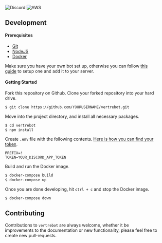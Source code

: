 ![Discord](https://img.shields.io/discord/394066481627004929?color=7289DA&label=DISCORD&logo=discord&style=for-the-badge)
![AWS](https://img.shields.io/badge/DEPLOYED%20TO-AWS-FF9900?style=for-the-badge&logo=amazon-aws)

## Development

#### Prerequisites

- [Git](https://git-scm.com/downloads)
- [NodeJS](https://nodejs.org/en/download/)
- [Docker](https://docs.docker.com/desktop/)

Make sure you have your own bot set up, otherwise you can follow [this guide](https://discordjs.guide/preparations/setting-up-a-bot-application.html) to setup one and add it to your server.

#### Getting Started

Fork this repository on Github. Clone your forked repository into your hard drive.

```sh
$ git clone https://github.com/YOURUSERNAME/vertrebot.git
```

Move into the project directory, and install all necessary packages.

```sh
$ cd vertrebot
$ npm install
```

Create `.env` file with the following contents.
[Here is how you can find your token](https://discordjs.guide/preparations/setting-up-a-bot-application.html#your-token).

```
PREFIX=!
TOKEN=YOUR_DISCORD_APP_TOKEN
```

Build and run the Docker image.

```sh
$ docker-compose build
$ docker-compose up
```

Once you are done developing, hit `ctrl + c` and stop the Docker image.

```sh
$ docker-compose down
```

## Contributing

Contributions to `vertrebot` are always welcome, whether it be improvements to the documentation or new functionality, please feel free to create new pull-requests.
